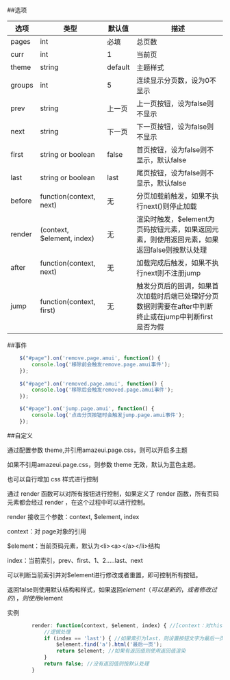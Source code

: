 ##选项

|   选项  | 类型  |  默认值 | 描述  |
| ------------ | ------------ | ------------ | ------------ |
|  pages |  int |  必填 | 总页数  |
|  curr | int  |  1 |  当前页 |
| theme  | string  |  default |  主题样式 |
| groups  | int  |  5 | 连续显示分页数，设为0不显示  |
| prev  |  string | 上一页  | 上一页按钮，设为false则不显示  |
| next  | string  | 下一页  | 下一页按钮，设为false则不显示 |
| first  | string or boolean  |  false |  首页按钮，设为false则不显示，默认false |
| last  | string or boolean  |  last |  尾页按钮，设为false则不显示，默认false |
| before  | function(context, next)  |  无 |  分页加载前触发，如果不执行next()则停止加载 |
| render  | (context, $element, index)  |  无 |  渲染时触发，$element为页码按钮元素，如果返回元素，则使用返回元素，如果返回false则按默认处理 |
| after  | function(context, next)  |  无 | 加载完成后触发，如果不执行next则不注册jump |
| jump  | function(context, first)  |  无 |  触发分页后的回调，如果首次加载时后端已处理好分页数据则需要在after中判断终止或在jump中判断first是否为假 |


##事件

```javascript
    $("#page").on('remove.page.amui', function() {
        console.log('移除前会触发remove.page.amui事件');
    });
    
    $("#page").on('removed.page.amui', function() {
        console.log('移除后会触发removed.page.amui事件');
    });

    $("#page").on('jump.page.amui', function() {
        console.log('点击分页按钮时会触发jump.page.amui事件');
    });
```

##自定义

通过配置参数 theme,并引用amazeui.page.css，则可以开启多主题

如果不引用amazeui.page.css，则参数 theme 无效，默认为蓝色主题。

也可以自行增加 css 样式进行控制

通过 render 函数可以对所有按钮进行控制，如果定义了 render 函数，所有页码元素都会经过 render ，在这个过程中可以进行控制。

render 接收三个参数：context, $element, index

context：对 page对象的引用

$element：当前页码元素，默认为&lt;li&gt;&lt;a&gt;&lt;/a&gt;&lt;/li&gt;结构

index：当前索引，prev、first、1、2.....last、next

可以判断当前索引并对$element进行修改或者重置，即可控制所有按钮。

返回false则使用默认结构和样式，如果返回$element（可以是新的，或者修改过的），则使用$element

实例

```javascript
        render: function(context, $element, index) { //[context：对this的引用，$element：当前元素，index：当前索引]
            //逻辑处理
            if (index == 'last') { //如果索引为last，则设置按钮文字为最后一页
                $element.find('a').html('最后一页');
                return $element; //如果有返回值则使用返回值渲染
            }
            return false; //没有返回值则按默认处理
        }
```